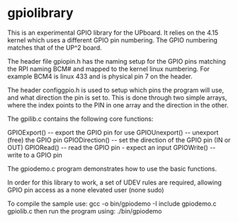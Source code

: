 # gpiolibrary

This is an experimental GPIO library for the UPboard. It relies on the 4.15 kernel which uses a different GPIO pin numbering.  The GPIO numbering matches that of the UP^2 board.

The header file gpiopin.h has the naming setup for the GPIO pins matching the RPI naming BCM# and mapped to the kernel linux numbering.  For example BCM4 is linux 433 and is physical pin 7 on the header.

The header configgpio.h is used to setup which pins the program will use, and what direction the pin is set to. This is done through two simple arrays, where the index points to the PIN in one array and the direction in the other.

The gpilib.c contains the following core functions:

GPIOExport()    -- export the GPIO pin for use
GPIOUnexport()  -- unexport (free) the GPIO pin
GPIODirection() -- set the direction of the GPIO pin (IN or OUT)
GPIORead()      -- read the GPIO pin - expect an input
GPIOWrite()     -- write to a GPIO pin

The gpiodemo.c program demonstrates how to use the basic functions.

In order for this library to work, a set of UDEV rules are required, allowing GPIO pin access as a none elevated user (none sudo)

To compile the sample use:  gcc -o bin/gpiodemo -I include gpiodemo.c gpiolib.c
then run the program using: ./bin/gpiodemo
